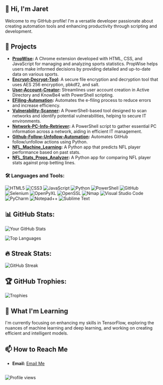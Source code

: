 ## 👋 Hi, I'm Jaret

Welcome to my GitHub profile! I'm a versatile developer passionate about creating automation tools and enhancing productivity through scripting and development.

## 🚀 Projects
- **[PropWise](https://github.com/jaretpr/PropWise):** A Chrome extension developed with HTML, CSS, and JavaScript for managing and analyzing sports statistics. PropWise helps users make informed decisions by providing detailed and up-to-date data on various sports.
- **[Encrypt-Decrypt-Tool](https://github.com/jaretpr/Encrypt-Decrypt-Tool):** A secure file encryption and decryption tool that uses AES 256 encryption, pbkdf2, and salt.
- **[User-Account-Creator](https://github.com/jaretpr/User-Account-Creator):** Streamlines user account creation in Active Directory and KnowBe4 with PowerShell scripting.
- **[EFiling-Automation](https://github.com/jaretpr/EFiling-Automation):** Automates the e-filing process to reduce errors and increase efficiency.
- **[Vulnerability-Scanner](https://github.com/jaretpr/Vulnerability-Scanner):** A PowerShell-based tool designed to scan networks and identify potential vulnerabilities, helping to secure IT environments.
- **[Network-PC-Info-Retriever](https://github.com/jaretpr/Network-PC-Info-Retriever):** A PowerShell script to gather essential PC information across a network, aiding in efficient IT management.
- **[Github-Follow-Unfollow-Automation](https://github.com/jaretpr/Github-Follow-Unfollow-Automation):** Automates GitHub follow/unfollow actions using Python.
- **[NFL_Machine_Learning](https://github.com/jaretpr/NFL_Machine_Learning):** A Python app that predicts NFL player performance based on past stats.
- **[NFL_Stats_Props_Analyzer](https://github.com/jaretpr/NFL_Stats_Props_Analyzer):** A Python app for comparing NFL player stats against prop betting lines.
  
### 🛠 Languages and Tools:

![HTML5](https://img.shields.io/badge/HTML5-E34F26?style=for-the-badge&logo=html5&logoColor=white)
![CSS3](https://img.shields.io/badge/CSS3-1572B6?style=for-the-badge&logo=css3&logoColor=white)
![JavaScript](https://img.shields.io/badge/JavaScript-F7DF1E?style=for-the-badge&logo=javascript&logoColor=black)
![Python](https://img.shields.io/badge/Python-3776AB?style=for-the-badge&logo=python&logoColor=white)
![PowerShell](https://img.shields.io/badge/PowerShell-5391FE?style=for-the-badge&logo=powershell&logoColor=white)
![GitHub](https://img.shields.io/badge/GitHub-181717?style=for-the-badge&logo=github&logoColor=white)
![Selenium](https://img.shields.io/badge/Selenium-43B02A?style=for-the-badge&logo=selenium&logoColor=white)
![OpenPyXL](https://img.shields.io/badge/OpenPyXL-306998?style=for-the-badge&logo=python&logoColor=white)
![OpenSSL](https://img.shields.io/badge/OpenSSL-721412?style=for-the-badge&logo=openssl&logoColor=white)
![Nmap](https://img.shields.io/badge/Nmap-000000?style=for-the-badge&logo=nmap&logoColor=white)
![Visual Studio Code](https://img.shields.io/badge/Visual%20Studio%20Code-007ACC?style=for-the-badge&logo=visual-studio-code&logoColor=white)
![PyCharm](https://img.shields.io/badge/PyCharm-000000?style=for-the-badge&logo=pycharm&logoColor=white)
![Notepad++](https://img.shields.io/badge/Notepad++-90E59A?style=for-the-badge&logo=notepad%2B%2B&logoColor=black)
![Sublime Text](https://img.shields.io/badge/Sublime%20Text-FF9800?style=for-the-badge&logo=sublime-text&logoColor=white)

## 📊 GitHub Stats:

![Your GitHub Stats](https://github-readme-stats.vercel.app/api?username=jaretpr&show_icons=true&theme=dark&count_private=true)

![Top Languages](https://github-readme-stats.vercel.app/api/top-langs/?username=jaretpr&layout=compact&theme=dark)

## 🔥 Streak Stats:

![GitHub Streak](https://streak-stats.demolab.com/?user=jaretpr&theme=dark)

## 🏆 GitHub Trophies:

![Trophies](https://github-profile-trophy.vercel.app/?username=jaretpr&theme=dark)

## 🌱 What I'm Learning
I'm currently focusing on enhancing my skills in TensorFlow, exploring the nuances of machine learning and deep learning, and working on creating efficient and intelligent models.

## 📫 How to Reach Me
- **Email:** [Email Me](mailto:jaretpridddy@gmail.com)

##
![Profile views](https://komarev.com/ghpvc/?username=jaretpr&color=blue)


